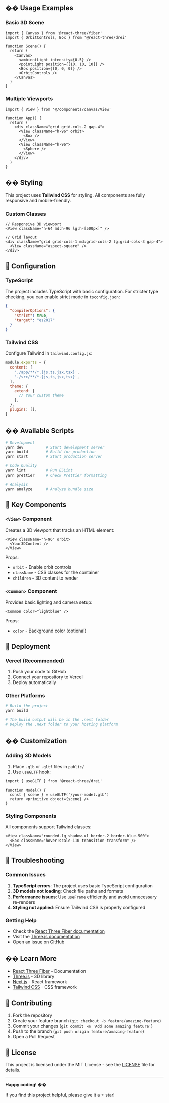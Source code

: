 
## �� Usage Examples

### Basic 3D Scene

```tsx
import { Canvas } from '@react-three/fiber'
import { OrbitControls, Box } from '@react-three/drei'

function Scene() {
  return (
    <Canvas>
      <ambientLight intensity={0.5} />
      <pointLight position={[10, 10, 10]} />
      <Box position={[0, 0, 0]} />
      <OrbitControls />
    </Canvas>
  )
}
```

### Multiple Viewports

```tsx
import { View } from '@/components/canvas/View'

function App() {
  return (
    <div className="grid grid-cols-2 gap-4">
      <View className="h-96" orbit>
        <Box />
      </View>
      <View className="h-96">
        <Sphere />
      </View>
    </div>
  )
}
```

## �� Styling

This project uses **Tailwind CSS** for styling. All components are fully responsive and mobile-friendly.

### Custom Classes

```tsx
// Responsive 3D viewport
<View className="h-64 md:h-96 lg:h-[500px]" />

// Grid layout
<div className="grid grid-cols-1 md:grid-cols-2 lg:grid-cols-3 gap-4">
  <View className="aspect-square" />
</div>
```

## 🔧 Configuration

### TypeScript

The project includes TypeScript with basic configuration. For stricter type checking, you can enable strict mode in `tsconfig.json`:

```json
{
  "compilerOptions": {
    "strict": true,
    "target": "es2017"
  }
}
```

### Tailwind CSS

Configure Tailwind in `tailwind.config.js`:

```js
module.exports = {
  content: [
    './app/**/*.{js,ts,jsx,tsx}',
    './src/**/*.{js,ts,jsx,tsx}',
  ],
  theme: {
    extend: {
      // Your custom theme
    },
  },
  plugins: [],
}
```

## �� Available Scripts

```bash
# Development
yarn dev          # Start development server
yarn build        # Build for production
yarn start        # Start production server

# Code Quality
yarn lint         # Run ESLint
yarn prettier     # Check Prettier formatting

# Analysis
yarn analyze      # Analyze bundle size
```

## 🎯 Key Components

### `<View>` Component

Creates a 3D viewport that tracks an HTML element:

```tsx
<View className="h-96" orbit>
  <Your3DContent />
</View>
```

Props:
- `orbit` - Enable orbit controls
- `className` - CSS classes for the container
- `children` - 3D content to render

### `<Common>` Component

Provides basic lighting and camera setup:

```tsx
<Common color="lightblue" />
```

Props:
- `color` - Background color (optional)

## 🚀 Deployment

### Vercel (Recommended)

1. Push your code to GitHub
2. Connect your repository to Vercel
3. Deploy automatically

### Other Platforms

```bash
# Build the project
yarn build

# The build output will be in the .next folder
# Deploy the .next folder to your hosting platform
```

## �� Customization

### Adding 3D Models

1. Place `.glb` or `.gltf` files in `public/`
2. Use `useGLTF` hook:

```tsx
import { useGLTF } from '@react-three/drei'

function Model() {
  const { scene } = useGLTF('/your-model.glb')
  return <primitive object={scene} />
}
```

### Styling Components

All components support Tailwind classes:

```tsx
<View className="rounded-lg shadow-xl border-2 border-blue-500">
  <Box className="hover:scale-110 transition-transform" />
</View>
```

## 🐛 Troubleshooting

### Common Issues

1. **TypeScript errors**: The project uses basic TypeScript configuration
2. **3D models not loading**: Check file paths and formats
3. **Performance issues**: Use `useFrame` efficiently and avoid unnecessary re-renders
4. **Styling not applied**: Ensure Tailwind CSS is properly configured

### Getting Help

- Check the [React Three Fiber documentation](https://docs.pmnd.rs/react-three-fiber)
- Visit the [Three.js documentation](https://threejs.org/docs)
- Open an issue on GitHub

## �� Learn More

- [React Three Fiber](https://docs.pmnd.rs/react-three-fiber) - Documentation
- [Three.js](https://threejs.org) - 3D library
- [Next.js](https://nextjs.org) - React framework
- [Tailwind CSS](https://tailwindcss.com) - CSS framework

## 🤝 Contributing

1. Fork the repository
2. Create your feature branch (`git checkout -b feature/amazing-feature`)
3. Commit your changes (`git commit -m 'Add some amazing feature'`)
4. Push to the branch (`git push origin feature/amazing-feature`)
5. Open a Pull Request

## 📄 License

This project is licensed under the MIT License - see the [LICENSE](LICENSE) file for details.

---

**Happy coding! ��**

If you find this project helpful, please give it a ⭐ star!